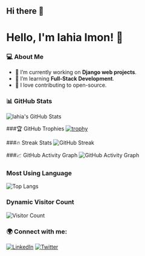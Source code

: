 ## Hi there 👋

<!--
**iahiaimon/iahiaimon** is a ✨ _special_ ✨ repository because its `README.md` (this file) appears on your GitHub profile.

Here are some ideas to get you started:

- 🔭 I’m currently working on ...
- 🌱 I’m currently learning ...
- 👯 I’m looking to collaborate on ...
- 🤔 I’m looking for help with ...
- 💬 Ask me about ...
- 📫 How to reach me: ...
- 😄 Pronouns: ...
- ⚡ Fun fact: ...
-->



# Hello, I'm Iahia Imon! 👋

### 💻 About Me
- 🔭 I’m currently working on **Django web projects**.
- 🌱 I’m learning **Full-Stack Development**.
- 🚀 I love contributing to open-source.

### 📊 GitHub Stats
![Iahia's GitHub Stats](https://github-readme-stats.vercel.app/api?username=iahiaimon&show_icons=true&theme=radical)

###🏆 GitHub Trophies
[![trophy](https://github-profile-trophy.vercel.app/?username=iahiaimon)](https://github.com/ryo-ma/github-profile-trophy)

###🔥 Streak Stats
![GitHub Streak](https://github-readme-streak-stats.herokuapp.com?user=iahiaimon&theme=tokyo-night)

###📈 GitHub Activity Graph
![GitHub Activity Graph](https://github-readme-activity-graph.cyclic.app/graph?username=iahiaimon&theme=tokyo-night)

### Most Using Language
![Top Langs](https://github-readme-stats.vercel.app/api/top-langs/?username=iahiaimon&langs_count=8&theme=tokyonight)

### Dynamic Visitor Count
![Visitor Count](https://komarev.com/ghpvc/?username=iahiaimon&color=blue)




### 🌍 Connect with me:
[![LinkedIn](https://img.shields.io/badge/LinkedIn-blue?style=for-the-badge&logo=linkedin)](https://www.linkedin.com/in/iahia-imon-17654b331/)
[![Twitter](https://img.shields.io/badge/Twitter-%231DA1F2.svg?style=for-the-badge&logo=twitter&logoColor=white)](https://x.com/Iahia_Imon)
